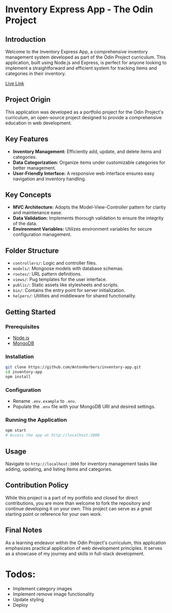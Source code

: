 # Inventory Express App - The Odin Project

## Introduction

Welcome to the Inventory Express App, a comprehensive inventory management system developed as part of the Odin Project curriculum. This application, built using Node.js and Express, is perfect for anyone looking to implement a straightforward and efficient system for tracking items and categories in their inventory.

[Live Link]()

## Project Origin

This application was developed as a portfolio project for the Odin Project's curriculum, an open-source project designed to provide a comprehensive education in web development.

## Key Features

- **Inventory Management:** Efficiently add, update, and delete items and categories.
- **Data Categorization:** Organize items under customizable categories for better management.
- **User-Friendly Interface:** A responsive web interface ensures easy navigation and inventory handling.

## Key Concepts

- **MVC Architecture:** Adopts the Model-View-Controller pattern for clarity and maintenance ease.
- **Data Validation:** Implements thorough validation to ensure the integrity of the data.
- **Environment Variables:** Utilizes environment variables for secure configuration management.

## Folder Structure

- `controllers/`: Logic and controller files.
- `models/`: Mongoose models with database schemas.
- `routes/`: URL pattern definitions.
- `views/`: Pug templates for the user interface.
- `public/`: Static assets like stylesheets and scripts.
- `bin/`: Contains the entry point for server initialization.
- `helpers/`: Utilities and middleware for shared functionality.

## Getting Started

### Prerequisites

- [Node.js](https://nodejs.org/en/download/)
- [MongoDB](https://www.mongodb.com/try/download/community)

### Installation

```bash
git clone https://github.com/AntonHarbers/inventory-app.git
cd inventory-app
npm install
```

### Configuration

- Rename `.env.example` to `.env`.
- Populate the `.env` file with your MongoDB URI and desired settings.

### Running the Application

```bash
npm start
# Access the app at http://localhost:3000
```

## Usage

Navigate to `http://localhost:3000` for inventory management tasks like adding, updating, and listing items and categories.

## Contribution Policy

While this project is a part of my portfolio and closed for direct contributions, you are more than welcome to fork the repository and continue developing it on your own. This project can serve as a great starting point or reference for your own work.

## Final Notes

As a learning endeavor within the Odin Project's curriculum, this application emphasizes practical application of web development principles. It serves as a showcase of my journey and skills in full-stack development.

# Todos:

- Implement category images
- Implement remove image functionality
- Update styling
- Deploy
